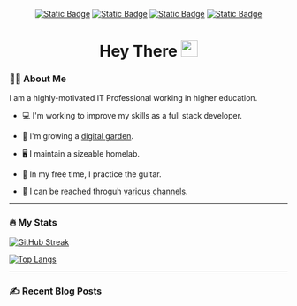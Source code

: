 <!--
**LeftySolara/LeftySolara** is a ✨ _special_ ✨ repository because its `README.md` (this file) appears on your GitHub profile.

Here are some ideas to get you started:

- 🔭 I’m currently working on ...
- 🌱 I’m currently learning ...
- 👯 I’m looking to collaborate on ...
- 🤔 I’m looking for help with ...
- 💬 Ask me about ...
- 📫 How to reach me: ...
- 😄 Pronouns: ...
- ⚡ Fun fact: ...
-->
<div id="heading" align="center">
  <div id="badges" align="center">
    <a href="https://julianneadams.dev">
      <img alt="Static Badge" src="https://img.shields.io/badge/Personal_Website-dd9383?style=for-the-badge"></a>
    <a href="https://linkedin.com/in/julianneadams">
    <img alt="Static Badge" src="https://img.shields.io/badge/Linkedin-blue?style=for-the-badge&logo=linkedin&logoColor=white"></a>
    <a href="https://x.com/LeftySolara">
      <img alt="Static Badge" src="https://img.shields.io/badge/Twitter%2FX_-black?style=for-the-badge&logo=x&logoColor=white&labelColor=black&color=black"></a>
     <a href="https://links.julianneadams.dev">
      <img alt="Static Badge" src="https://img.shields.io/badge/Contact_Me-dd9383?style=for-the-badge"></a>
  </div>
  <div id="counter" align="center">
    <img src="https://komarev.com/ghpvc/?username=LeftySolara&style=for-the-badge&color=blue&abbreviated=true" alt=""/>
  </div>
  <h1>
    Hey There
    <img src="https://media.giphy.com/media/hvRJCLFzcasrR4ia7z/giphy.gif" width="30px"/>
  </h1>
</div>

### 👩‍💻 About Me

I am a highly-motivated IT Professional working in higher education.

- 💻 I'm working to improve my skills as a full stack developer.

- 🌱 I'm growing a [digital garden](https://wiki.julianneadams.dev).

- 🖥️ I maintain a sizeable homelab.

- 🎸 In my free time, I practice the guitar.

- 📖 I can be reached throguh [various channels](https://links.julianneadams.dev).

---

### 🔥 My Stats

[![GitHub Streak](http://github-readme-streak-stats.herokuapp.com?user=LeftySolara&theme=dark&background=000000)](https://git.io/streak-stats)

[![Top Langs](https://github-readme-stats.vercel.app/api/top-langs/?username=LeftySolara&layout=compact&theme=vision-friendly-dark)](https://github.com/anuraghazra/github-readme-stats)

---

### ✍️ Recent Blog Posts

<!-- BLOG-POST-LIST:START -->
<!-- BLOG-POST-LIST:END -->
